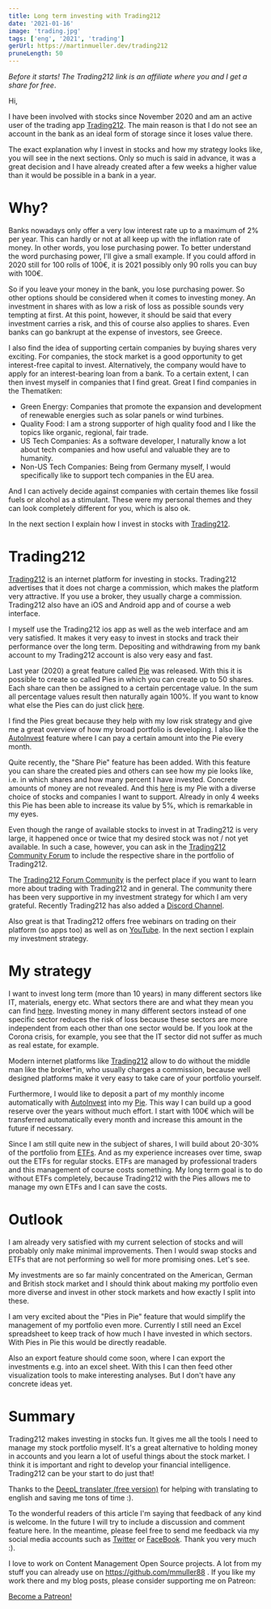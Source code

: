 ```yaml
---
title: Long term investing with Trading212
date: '2021-01-16'
image: 'trading.jpg'
tags: ['eng', '2021', 'trading']
gerUrl: https://martinmueller.dev/trading212
pruneLength: 50
---
```

*Before it starts! The Trading212 link is an affiliate where you and I get a share for free*.

Hi,

I have been involved with stocks since November 2020 and am an active user of the trading app [Trading212](https://trading212.com/invite/GvP8w4UF). The main reason is that I do not see an account in the bank as an ideal form of storage since it loses value there.

The exact explanation why I invest in stocks and how my strategy looks like, you will see in the next sections. Only so much is said in advance, it was a great decision and I have already created after a few weeks a higher value than it would be possible in a bank in a year.

# Why?
Banks nowadays only offer a very low interest rate up to a maximum of 2% per year. This can hardly or not at all keep up with the inflation rate of money. In other words, you lose purchasing power. To better understand the word purchasing power, I'll give a small example. If you could afford in 2020 still for 100 rolls of 100€, it is 2021 possibly only 90 rolls you can buy with 100€.

So if you leave your money in the bank, you lose purchasing power. So other options should be considered when it comes to investing money. An investment in shares with as low a risk of loss as possible sounds very tempting at first. At this point, however, it should be said that every investment carries a risk, and this of course also applies to shares. Even banks can go bankrupt at the expense of investors, see Greece.

I also find the idea of supporting certain companies by buying shares very exciting. For companies, the stock market is a good opportunity to get interest-free capital to invest. Alternatively, the company would have to apply for an interest-bearing loan from a bank. To a certain extent, I can then invest myself in companies that I find great. Great I find companies in the Thematiken:

* Green Energy: Companies that promote the expansion and development of renewable energies such as solar panels or wind turbines.
* Quality Food: I am a strong supporter of high quality food and I like the topics like organic, regional, fair trade.
* US Tech Companies: As a software developer, I naturally know a lot about tech companies and how useful and valuable they are to humanity.
* Non-US Tech Companies: Being from Germany myself, I would specifically like to support tech companies in the EU area.

And I can actively decide against companies with certain themes like fossil fuels or alcohol as a stimulant. These were my personal themes and they can look completely different for you, which is also ok.

In the next section I explain how I invest in stocks with [Trading212](https://trading212.com/invite/GvP8w4UF).

# Trading212
[Trading212](https://trading212.com/invite/GvP8w4UF) is an internet platform for investing in stocks. Trading212 advertises that it does not charge a commission, which makes the platform very attractive. If you use a broker, they usually charge a commission. Trading212 also have an iOS and Android app and of course a web interface.

I myself use the Trading212 ios app as well as the web interface and am very satisfied. It makes it very easy to invest in stocks and track their performance over the long term. Depositing and withdrawing from my bank account to my Trading212 account is also very easy and fast.

Last year (2020) a great feature called [Pie](https://helpcentre.trading212.com/hc/en-us/articles/360009313957-Pies-AutoInvest-Introduction) was released. With this it is possible to create so called Pies in which you can create up to 50 shares. Each share can then be assigned to a certain percentage value. In the sum all percentage values result then naturally again 100%. If you want to know what else the Pies can do just click [here](https://helpcentre.trading212.com/hc/en-us/articles/360009313957-Pies-AutoInvest-Introduction).

I find the Pies great because they help with my low risk strategy and give me a great overview of how my broad portfolio is developing. I also like the [AutoInvest](https://helpcentre.trading212.com/hc/en-us/articles/360009313957-Pies-AutoInvest-Introduction) feature where I can pay a certain amount into the Pie every month.

Quite recently, the "Share Pie" feature has been added. With this feature you can share the created pies and others can see how my pie looks like, i.e. in which shares and how many percent I have invested. Concrete amounts of money are not revealed. And this [here](https://trading212.com/pies/l7iYcKopcsn4QkND915c7ISopbU5) is my Pie with a diverse choice of stocks and companies I want to support. Already in only 4 weeks this Pie has been able to increase its value by 5%, which is remarkable in my eyes.

Even though the range of available stocks to invest in at Trading212 is very large, it happened once or twice that my desired stock was not / not yet available. In such a case, however, you can ask in the [Trading212 Community Forum](https://community.trading212.com/) to include the respective share in the portfolio of Trading212.

The [Trading212 Forum Community](https://community.trading212.com/) is the perfect place if you want to learn more about trading with Trading212 and in general. The community there has been very supportive in my investment strategy for which I am very grateful. Recently Trading212 has also added a [Discord Channel](https://discord.gg/yWy9scvP).

Also great is that Trading212 offers free webinars on trading on their platform (so apps too) as well as on [YouTube](https://https://youtube.com/user/Trading212). In the next section I explain my investment strategy.
  
# My strategy
I want to invest long term (more than 10 years) in many different sectors like IT, materials, energy etc. What sectors there are and what they mean you can find [here](https://corporatefinanceinstitute.com/resources/knowledge/finance/the-sp-sectors/). Investing money in many different sectors instead of one specific sector reduces the risk of loss because these sectors are more independent from each other than one sector would be. If you look at the Corona crisis, for example, you see that the IT sector did not suffer as much as real estate, for example.

Modern internet platforms like [Trading212](AFFILIATE) allow to do without the middle man like the broker*in, who usually charges a commission, because well designed platforms make it very easy to take care of your portfolio yourself.

Furthermore, I would like to deposit a part of my monthly income automatically with [AutoInvest](https://helpcentre.trading212.com/hc/en-us/articles/360009313957-Pies-AutoInvest-Introduction) into my [Pie](https://helpcentre.trading212.com/hc/en-us/articles/360009313957-Pies-AutoInvest-Introduction). This way I can build up a good reserve over the years without much effort.
I start with 100€ which will be transferred automatically every month and increase this amount in the future if necessary.

Since I am still quite new in the subject of shares, I will build about 20-30% of the portfolio from [ETFs](https://en.wikipedia.org/wiki/Exchange-traded_fund). And as my experience increases over time, swap out the ETFs for regular stocks. ETFs are managed by professional traders and this management of course costs something. My long term goal is to do without ETFs completely, because Trading212 with the Pies allows me to manage my own ETFs and I can save the costs.

# Outlook
I am already very satisfied with my current selection of stocks and will probably only make minimal improvements. Then I would swap stocks and ETFs that are not performing so well for more promising ones. Let's see.

My investments are so far mainly concentrated on the American, German and British stock market and I should think about making my portfolio even more diverse and invest in other stock markets and how exactly I split into these.

I am very excited about the "Pies in Pie" feature that would simplify the management of my portfolio even more. Currently I still need an Excel spreadsheet to keep track of how much I have invested in which sectors. With Pies in Pie this would be directly readable.

Also an export feature should come soon, where I can export the investments e.g. into an excel sheet. With this I can then feed other visualization tools to make interesting analyses. But I don't have any concrete ideas yet.

# Summary
Trading212 makes investing in stocks fun. It gives me all the tools I need to manage my stock portfolio myself. It's a great alternative to holding money in accounts and you learn a lot of useful things about the stock market. I think it is important and right to develop your financial intelligence. Trading212 can be your start to do just that!

Thanks to the [DeepL translater (free version)](https://DeepL.com/Translator) for helping with translating to english and saving me tons of time :).

To the wonderful readers of this article I'm saying that feedback of any kind is welcome. In the future I will try to include a discussion and comment feature here. In the meantime, please feel free to send me feedback via my social media accounts such as [Twitter](https://twitter.com/MartinMueller_) or [FaceBook](https://https://facebook.com/martin.muller.10485). Thank you very much :).

I love to work on Content Management Open Source projects. A lot from my stuff you can already use on https://github.com/mmuller88 . If you like my work there and my blog posts, please consider supporting me on Patreon:

<a href="https://https://patreon.com/bePatron?u=29010217" data-patreon-widget-type="become-patron-button">Become a Patreon!</a><script async src="https://c6.patreon.com/becomePatronButton.bundle.js"></script>
